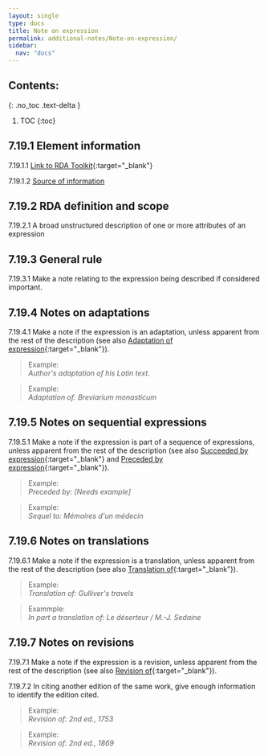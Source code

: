 ```yaml
---
layout: single
type: docs
title: Note on expression
permalink: additional-notes/Note-on-expression/
sidebar:
  nav: "docs"
---
```


## Contents:
{: .no_toc .text-delta }

1. TOC
{:toc}

## 7.19.1 Element information

<a name="7.19.1.1">7.19.1.1</a> [Link to RDA Toolkit](https://beta.rdatoolkit.org/Content/Index?externalId=en-US_ala-9bcdee0a-0051-3aff-bb30-fdce5aa37216){:target="_blank"}

<a name="7.19.1.2">7.19.1.2</a> [Source of information](/DCRMR/additional-notes/)

## 7.19.2 RDA definition and scope

<a name="7.19.2.1">7.19.2.1</a> A broad unstructured description of one or more attributes of an expression 

## 7.19.3 General rule

<a name="7.19.3.1">7.19.3.1</a> Make a note relating to the expression being described if considered important.

## 7.19.4 Notes on adaptations

<a name="7.19.4.1">7.19.4.1</a> Make a note if the expression is an adaptation, unless apparent from the rest of the description (see also [Adaptation of expression](https://beta.rdatoolkit.org/Content/Index?externalId=en-US_ala-ad1fcd50-7a30-338a-83cf-a9e27843e99a){:target="_blank"}).

>Example:  
><CITE>Author's adaptation of his Latin text.</CITE>

>Example:  
><CITE>Adaptation of: Breviarium monasticum</CITE>

## 7.19.5 Notes on sequential expressions

<a name="7.19.5.1">7.19.5.1</a> Make a note if the expression is part of a sequence of expressions, unless apparent from the rest of the description (see also [Succeeded by expression](https://beta.rdatoolkit.org/Content/Index?externalId=en-US_ala-39372338-43ee-3168-a4e3-c695a37c63dc){:target="_blank"} and [Preceded by expression](https://beta.rdatoolkit.org/Content/Index?externalId=en-US_ala-03ef2a9c-ee7e-3320-a20d-f884467f3eee){:target="_blank"}).

>Example:  
><CITE>Preceded by: [Needs example]</CITE>

>Example:  
><CITE>Sequel to:  Mémoires d'un médecin</CITE>

## 7.19.6 Notes on translations

<a name="7.19.6.1">7.19.6.1</a> Make a note if the expression is a translation, unless apparent from the rest of the description (see also [Translation of](https://beta.rdatoolkit.org/Content/Index?externalId=en-US_ala-4fba5f0f-ee39-3849-9cd0-a4b432e3201b){:target="_blank"}).

>Example:  
><CITE>Translation of: Gulliver's travels</CITE>

>Exammple:  
><CITE>In part a translation of: Le déserteur / M.-J. Sedaine</CITE>

## 7.19.7 Notes on revisions

<a name="7.19.7.1">7.19.7.1</a> Make a note if the expression is a revision, unless apparent from the rest of the description (see also [Revision of](https://beta.rdatoolkit.org/Content/Index?externalId=en-US_ala-d06a170d-e9c7-33cf-831e-a391ea0a8efc){:target="_blank"}).  

<a name="7.19.7.2">7.19.7.2</a> In citing another edition of the same work, give enough information to identify the edition cited.

>Example:  
><CITE>Revision of: 2nd ed., 1753</CITE>

>Example:  
><CITE>Revision of: 2nd ed., 1869</CITE>